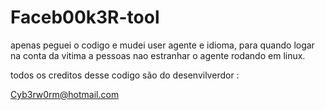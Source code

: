 # Faceb00k3R-tool

apenas peguei o codigo e mudei user agente e idioma, 
para quando logar na conta da vitima a pessoas nao 
estranhar o agente rodando em linux.


todos os creditos desse codigo são do desenvilverdor :


 Cyb3rw0rm@hotmail.com
